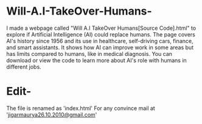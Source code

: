 # Will-A.I-TakeOver-Humans-
I made a webpage called "Will A.I TakeOver Humans[Source Code].html" to explore if Artificial Intelligence (AI) could replace humans. The page covers AI's history since 1956 and its use in healthcare, self-driving cars, finance, and smart assistants. It shows how AI can improve work in some areas but has limits compared to humans, like in medical diagnosis. You can download or view the code to learn more about AI's role with humans in different jobs.
# Edit-
The file is renamed as 'index.html'
For any convince mail at 'jigarmaurya26.10.2010@gmail.com'
